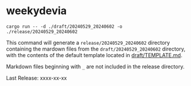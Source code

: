 # weekydevia

```
cargo run -- -d ./draft/20240529_20240602 -o ./release/20240529_20240602
```

This command will generate a `release/20240529_20240602` directory containing
the mardown files from the `draft/20240529_20240602` directory, with the
contents of the default template located in
[draft/TEMPLATE.md](draft/TEMPLATE.md).

Markdown files beginning with `_` are not included in the release directory.

Last Release: xxxx-xx-xx
